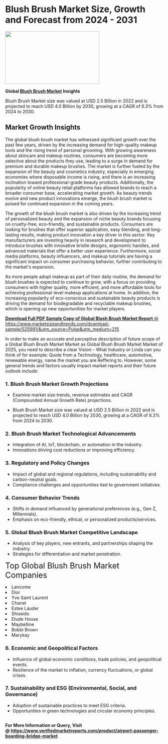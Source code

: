 <H1>Blush Brush Market Size, Growth and Forecast from 2024 - 2031</H1><img class="aligncenter size-medium wp-image-584254" src="https://thirdeyenews.in/wp-content/uploads/2024/09/Global-Market-Research-300x168.jpeg" alt="" width="300" height="168" /><p><strong>Global&nbsp;<a href="https://www.marketsizeandtrends.com/download-sample/525991/&amp;utm_source=Pulse&amp;utm_medium=215">Blush Brush Market</a> Insights</strong></p><p>Blush Brush Market size was valued at USD 2.5 Billion in 2022 and is projected to reach USD 4.0 Billion by 2030, growing at a CAGR of 6.3% from 2024 to 2030.</p><p><h2>Market Growth Insights</h2> <p>The global blush brush market has witnessed significant growth over the past few years, driven by the increasing demand for high-quality makeup tools and the rising trend of personal grooming. With growing awareness about skincare and makeup routines, consumers are becoming more selective about the products they use, leading to a surge in demand for premium and durable makeup brushes. The market is further fueled by the expansion of the beauty and cosmetics industry, especially in emerging economies where disposable income is rising, and there is an increasing inclination toward professional-grade beauty products. Additionally, the popularity of online beauty retail platforms has allowed brands to reach a broader consumer base, accelerating market growth. As beauty trends evolve and new product innovations emerge, the blush brush market is poised for continued expansion in the coming years.</p> <p><a href="#"></a></p> <p>The growth of the blush brush market is also driven by the increasing trend of personalized beauty and the expansion of niche beauty brands focusing on cruelty-free, eco-friendly, and sustainable products. Consumers are looking for brushes that offer superior application, easy blending, and long-lasting results, making product innovation a key driver in this sector. Key manufacturers are investing heavily in research and development to introduce brushes with innovative bristle designs, ergonomic handles, and advanced materials that offer a better user experience. Furthermore, social media platforms, beauty influencers, and makeup tutorials are having a significant impact on consumer purchasing behavior, further contributing to the market's expansion.</p> <p>As more people adopt makeup as part of their daily routine, the demand for blush brushes is expected to continue to grow, with a focus on providing consumers with higher quality, more efficient, and more affordable tools for achieving professional-level makeup applications at home. In addition, the increasing popularity of eco-conscious and sustainable beauty products is driving the demand for biodegradable and recyclable makeup brushes, which is opening up new opportunities for market players.</p> <p><a href="#"></p><p><span class=""><strong>Download Full PDF Sample Copy of Global Blush Brush Market Report</strong> @ <a href="https://www.marketsizeandtrends.com/download-sample/525991/&amp;utm_source=Pulse&amp;utm_medium=215" target="_blank">https://www.marketsizeandtrends.com/download-sample/525991/&amp;utm_source=Pulse&amp;utm_medium=215</a></span></p><p>In order to make an accurate and perceptive description of future scope of a Global&nbsp;Blush Brush Market Market as Global&nbsp;Blush Brush Market Market of 2025, you need to describe a clear Vision &ndash; What Industry or Linda can you think of for example: Quote from a Technology, healthcare, automotive, renewable energy, name the market you are Reffering to. However, some general trends and factors usually impact market reports and their future outlook include:</p><h3>1.&nbsp;<strong>Blush Brush Market Growth Projections</strong></h3><ul><li>Examine market size trends, revenue estimates and CAGR (Compounded Annual Growth Rate) projections.</li><li><p>Blush Brush Market size was valued at USD 2.5 Billion in 2022 and is projected to reach USD 4.0 Billion by 2030, growing at a CAGR of 6.3% from 2024 to 2030.</p></li></ul><h3>2.&nbsp;<strong>Blush Brush Market Technological Advancements</strong></h3><ul><li>Integration of AI, IoT, blockchain, or automation in the industry.</li><li>Innovations driving cost reductions or improving efficiency.</li></ul><h3>3.&nbsp;<strong>Regulatory and Policy Changes</strong></h3><ul><li>Impact of global and regional regulations, including sustainability and carbon-neutral goals.</li><li>Compliance challenges and opportunities tied to government initiatives.</li></ul><h3>4.&nbsp;<strong>Consumer Behavior Trends</strong></h3><ul><li>Shifts in demand influenced by generational preferences (e.g., Gen Z, Millennials).</li><li>Emphasis on eco-friendly, ethical, or personalized products/services.</li></ul><h3>5.&nbsp;<strong>Global Blush Brush Market Competitive Landscape</strong></h3><ul><li>Analysis of key players, new entrants, and partnerships shaping the industry.</li><li>Strategies for differentiation and market penetration.</li></ul><p data-pm-slice="1 1 []"><span style="color: inherit; font-family: inherit; font-size: 25px;">Top Global Blush Brush Market Companies</span></p><div class="" data-test-id=""><p><li>Lancome</li><li> Dior</li><li> Yve Saint Laurent</li><li> Chanel</li><li> Estee Lauder</li><li> Shiseido</li><li> Etude House</li><li> Maybelline</li><li> Bobbi Brown</li><li> Marykay</li></p></div><h3>6.&nbsp;<strong>Economic and Geopolitical Factors</strong></h3><ul><li>Influence of global economic conditions, trade policies, and geopolitical events.</li><li>Resilience of the market to inflation, currency fluctuations, or global crises.</li></ul><h3>7.&nbsp;<strong>Sustainability and ESG (Environmental, Social, and Governance)</strong></h3><ul><li>Adoption of sustainable practices to meet ESG criteria.</li><li>Opportunities in green technologies and circular economy principles.</li></ul><h2><strong style="font-size: 14px;">For More Information or Query, Visit @&nbsp;</strong><a style="background-color: #ffffff; font-size: 14px;" href="https://www.marketsizeandtrends.com/report/blush-brush-market/" target="_blank">https://www.verifiedmarketreports.com/product/airport-passenger-boarding-bridge-market</a></h2>
